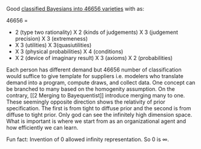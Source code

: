 Good [classified Bayesians into 46656 varieties](http://fitelson.org/probability/good_bayes.pdf) with as: 

46656 = 
- 2 (type two rationality) X 2 (kinds of judgements) X 3 (judgement precision) X 3 (extremeness) 
- X 3 (utilities) X 3(quasiutilities)
- X 3 (physical probabilities) X 4 (conditions)
- X 2 (device of imaginary result) X 3 (axioms) X 2 (probabilities) 
 
 Each person has different demand but 46656 number of classification would suffice to give template for suppliers i.e. modelers who translate demand into a program, compute draws, and collect data.
One concept can be branched to many based on the homogenity assumption. On the contrary, [[2 Merging to Bayequentist]] introduce merging many to one. These seemingly opposite direction shows the relativity of prior specification. The first is from tight to diffuse prior and the second is from diffuse to tight prior. Only god can see the infinitely high dimension space. What is important is where we start from as an organizational agent and how efficiently we can learn.



 
Fun fact: Invention of 0 allowed infinity representation. So 0 is $\infty$.
